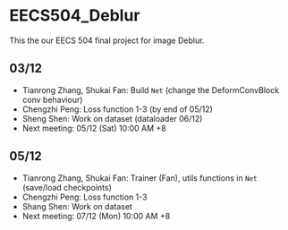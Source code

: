 # EECS504_Deblur
This the our EECS 504 final project for image Deblur.

## 03/12
+ Tianrong Zhang, Shukai Fan: Build `Net` (change the DeformConvBlock conv behaviour)
+ Chengzhi Peng: Loss function 1-3 (by end of 05/12) 
+ Sheng Shen: Work on dataset (dataloader 06/12)
+ Next meeting: 05/12 (Sat) 10:00 AM +8

## 05/12
+ Tianrong Zhang, Shukai Fan: Trainer (Fan), utils functions in `Net` (save/load checkpoints)
+ Chengzhi Peng: Loss function 1-3
+ Shang Shen: Work on dataset
+ Next meeting: 07/12 (Mon) 10:00 AM +8